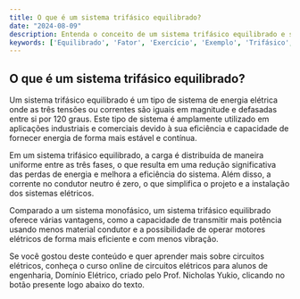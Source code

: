 ```yaml
---
title: O que é um sistema trifásico equilibrado?
date: "2024-08-09"
description: Entenda o conceito de um sistema trifásico equilibrado e sua importância em circuitos elétricos.
keywords: ['Equilibrado', 'Fator', 'Exercício', 'Exemplo', 'Trifásico', 'Tensão', 'Monofásico']
---
```


## O que é um sistema trifásico equilibrado?

Um sistema trifásico equilibrado é um tipo de sistema de energia elétrica onde as três tensões ou correntes são iguais em magnitude e defasadas entre si por 120 graus. Este tipo de sistema é amplamente utilizado em aplicações industriais e comerciais devido à sua eficiência e capacidade de fornecer energia de forma mais estável e contínua.

Em um sistema trifásico equilibrado, a carga é distribuída de maneira uniforme entre as três fases, o que resulta em uma redução significativa das perdas de energia e melhora a eficiência do sistema. Além disso, a corrente no condutor neutro é zero, o que simplifica o projeto e a instalação dos sistemas elétricos.

Comparado a um sistema monofásico, um sistema trifásico equilibrado oferece várias vantagens, como a capacidade de transmitir mais potência usando menos material condutor e a possibilidade de operar motores elétricos de forma mais eficiente e com menos vibração.

Se você gostou deste conteúdo e quer aprender mais sobre circuitos elétricos, conheça o curso online de circuitos elétricos para alunos de engenharia, Domínio Elétrico, criado pelo Prof. Nicholas Yukio, clicando no botão presente logo abaixo do texto.